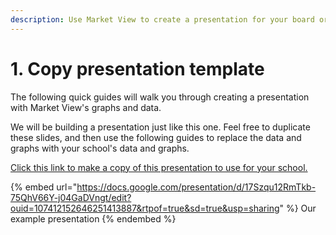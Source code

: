 ```yaml
---
description: Use Market View to create a presentation for your board or team.
---
```


# 1. Copy presentation template

The following quick guides will walk you through creating a presentation with Market View's graphs and data.&#x20;

We will be building a presentation just like this one. Feel free to duplicate these slides, and then use the following guides to replace the data and graphs with your school's data and graphs.&#x20;

[Click this link to make a copy of this presentation to use for your school.](https://docs.google.com/presentation/d/17Szqu12RmTkb-75QhV66Y-j04GaDVngt/copy)



{% embed url="https://docs.google.com/presentation/d/17Szqu12RmTkb-75QhV66Y-j04GaDVngt/edit?ouid=107412152646251413887&rtpof=true&sd=true&usp=sharing" %}
Our example presentation
{% endembed %}
